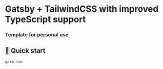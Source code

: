 # Gatsby + TailwindCSS with improved TypeScript support
### Template for personal use

## 🚀 Quick start

    yarn run
